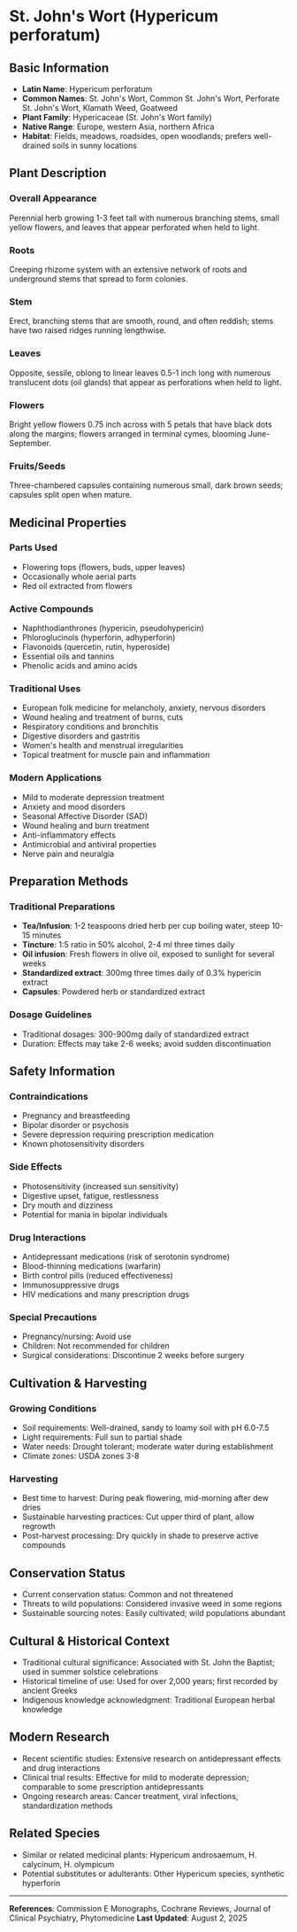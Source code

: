 # St. John's Wort (Hypericum perforatum)

## Basic Information
- **Latin Name**: Hypericum perforatum
- **Common Names**: St. John's Wort, Common St. John's Wort, Perforate St. John's Wort, Klamath Weed, Goatweed
- **Plant Family**: Hypericaceae (St. John's Wort family)
- **Native Range**: Europe, western Asia, northern Africa
- **Habitat**: Fields, meadows, roadsides, open woodlands; prefers well-drained soils in sunny locations

## Plant Description

### Overall Appearance
Perennial herb growing 1-3 feet tall with numerous branching stems, small yellow flowers, and leaves that appear perforated when held to light.

### Roots
Creeping rhizome system with an extensive network of roots and underground stems that spread to form colonies.

### Stem
Erect, branching stems that are smooth, round, and often reddish; stems have two raised ridges running lengthwise.

### Leaves
Opposite, sessile, oblong to linear leaves 0.5-1 inch long with numerous translucent dots (oil glands) that appear as perforations when held to light.

### Flowers
Bright yellow flowers 0.75 inch across with 5 petals that have black dots along the margins; flowers arranged in terminal cymes, blooming June-September.

### Fruits/Seeds
Three-chambered capsules containing numerous small, dark brown seeds; capsules split open when mature.

## Medicinal Properties

### Parts Used
- Flowering tops (flowers, buds, upper leaves)
- Occasionally whole aerial parts
- Red oil extracted from flowers

### Active Compounds
- Naphthodianthrones (hypericin, pseudohypericin)
- Phloroglucinols (hyperforin, adhyperforin)
- Flavonoids (quercetin, rutin, hyperoside)
- Essential oils and tannins
- Phenolic acids and amino acids

### Traditional Uses
- European folk medicine for melancholy, anxiety, nervous disorders
- Wound healing and treatment of burns, cuts
- Respiratory conditions and bronchitis
- Digestive disorders and gastritis
- Women's health and menstrual irregularities
- Topical treatment for muscle pain and inflammation

### Modern Applications
- Mild to moderate depression treatment
- Anxiety and mood disorders
- Seasonal Affective Disorder (SAD)
- Wound healing and burn treatment
- Anti-inflammatory effects
- Antimicrobial and antiviral properties
- Nerve pain and neuralgia

## Preparation Methods

### Traditional Preparations
- **Tea/Infusion**: 1-2 teaspoons dried herb per cup boiling water, steep 10-15 minutes
- **Tincture**: 1:5 ratio in 50% alcohol, 2-4 ml three times daily
- **Oil infusion**: Fresh flowers in olive oil, exposed to sunlight for several weeks
- **Standardized extract**: 300mg three times daily of 0.3% hypericin extract
- **Capsules**: Powdered herb or standardized extract

### Dosage Guidelines
- Traditional dosages: 300-900mg daily of standardized extract
- Duration: Effects may take 2-6 weeks; avoid sudden discontinuation

## Safety Information

### Contraindications
- Pregnancy and breastfeeding
- Bipolar disorder or psychosis
- Severe depression requiring prescription medication
- Known photosensitivity disorders

### Side Effects
- Photosensitivity (increased sun sensitivity)
- Digestive upset, fatigue, restlessness
- Dry mouth and dizziness
- Potential for mania in bipolar individuals

### Drug Interactions
- Antidepressant medications (risk of serotonin syndrome)
- Blood-thinning medications (warfarin)
- Birth control pills (reduced effectiveness)
- Immunosuppressive drugs
- HIV medications and many prescription drugs

### Special Precautions
- Pregnancy/nursing: Avoid use
- Children: Not recommended for children
- Surgical considerations: Discontinue 2 weeks before surgery

## Cultivation & Harvesting

### Growing Conditions
- Soil requirements: Well-drained, sandy to loamy soil with pH 6.0-7.5
- Light requirements: Full sun to partial shade
- Water needs: Drought tolerant; moderate water during establishment
- Climate zones: USDA zones 3-8

### Harvesting
- Best time to harvest: During peak flowering, mid-morning after dew dries
- Sustainable harvesting practices: Cut upper third of plant, allow regrowth
- Post-harvest processing: Dry quickly in shade to preserve active compounds

## Conservation Status
- Current conservation status: Common and not threatened
- Threats to wild populations: Considered invasive weed in some regions
- Sustainable sourcing notes: Easily cultivated; wild populations abundant

## Cultural & Historical Context
- Traditional cultural significance: Associated with St. John the Baptist; used in summer solstice celebrations
- Historical timeline of use: Used for over 2,000 years; first recorded by ancient Greeks
- Indigenous knowledge acknowledgment: Traditional European herbal knowledge

## Modern Research
- Recent scientific studies: Extensive research on antidepressant effects and drug interactions
- Clinical trial results: Effective for mild to moderate depression; comparable to some prescription antidepressants
- Ongoing research areas: Cancer treatment, viral infections, standardization methods

## Related Species
- Similar or related medicinal plants: Hypericum androsaemum, H. calycinum, H. olympicum
- Potential substitutes or adulterants: Other Hypericum species, synthetic hyperforin

---

**References**: Commission E Monographs, Cochrane Reviews, Journal of Clinical Psychiatry, Phytomedicine
**Last Updated**: August 2, 2025